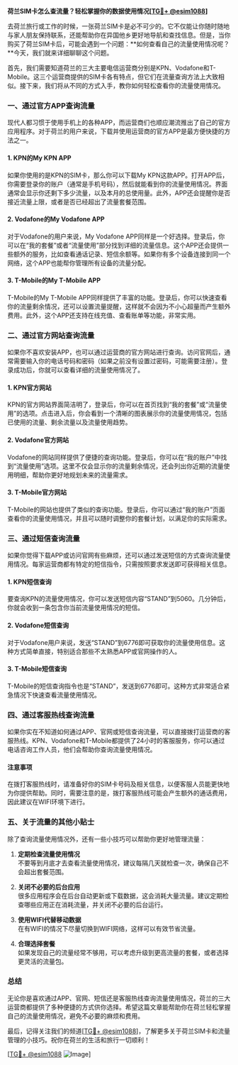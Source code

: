 **荷兰SIM卡怎么查流量？轻松掌握你的数据使用情况[[TG💪+ @esim1088](https://t.me/s/esim1088)]**

去荷兰旅行或工作的时候，一张荷兰SIM卡是必不可少的。它不仅能让你随时随地与家人朋友保持联系，还能帮助你在异国他乡更好地导航和查找信息。但是，当你购买了荷兰SIM卡后，可能会遇到一个问题：**如何查看自己的流量使用情况呢？**今天，我们就来详细聊聊这个问题。

首先，我们需要知道荷兰的三大主要电信运营商分别是KPN、Vodafone和T-Mobile。这三个运营商提供的SIM卡各有特点，但它们在流量查询方法上大致相似。接下来，我们将从不同的方式入手，教你如何轻松查看你的流量使用情况。

### **一、通过官方APP查询流量**

现代人都习惯于使用手机上的各种APP，而运营商们也顺应潮流推出了自己的官方应用程序。对于荷兰的用户来说，下载并使用运营商的官方APP是最方便快捷的方法之一。

#### **1. KPN的My KPN APP**
如果你使用的是KPN的SIM卡，那么你可以下载My KPN这款APP。打开APP后，你需要登录你的账户（通常是手机号码），然后就能看到你的流量使用情况。界面通常会显示你还剩下多少流量，以及本月的总使用量。此外，APP还会提醒你是否接近流量上限，或者是否已经超出了流量套餐范围。

#### **2. Vodafone的My Vodafone APP**
对于Vodafone的用户来说，My Vodafone APP同样是一个好选择。登录后，你可以在“我的套餐”或者“流量使用”部分找到详细的流量信息。这个APP还会提供一些额外的服务，比如查看通话记录、短信余额等。如果你有多个设备连接到同一个网络，这个APP也能帮你管理所有设备的流量分配。

#### **3. T-Mobile的My T-Mobile APP**
T-Mobile的My T-Mobile APP同样提供了丰富的功能。登录后，你可以快速查看你的流量剩余情况，还可以设置流量提醒，这样就不会因为不小心超量而产生额外费用。此外，这个APP还支持在线充值、查看账单等功能，非常实用。

### **二、通过官方网站查询流量**

如果你不喜欢安装APP，也可以通过运营商的官方网站进行查询。访问官网后，通常需要输入你的电话号码和密码（如果之前没有设置过密码，可能需要注册）。登录成功后，你就可以查看详细的流量使用情况了。

#### **1. KPN官方网站**
KPN的官方网站界面简洁明了，登录后，你可以在首页找到“我的套餐”或“流量使用”的选项。点击进入后，你会看到一个清晰的图表展示你的流量使用情况，包括已使用的流量、剩余流量以及流量使用趋势。

#### **2. Vodafone官方网站**
Vodafone的网站同样提供了便捷的查询功能。登录后，你可以在“我的账户”中找到“流量使用”选项。这里不仅会显示你的流量剩余情况，还会列出你近期的流量使用明细，帮助你更好地规划未来的流量需求。

#### **3. T-Mobile官方网站**
T-Mobile的网站也提供了类似的查询功能。登录后，你可以通过“我的账户”页面查看你的流量使用情况，并且可以随时调整你的套餐计划，以满足你的实际需求。

### **三、通过短信查询流量**

如果你觉得下载APP或访问官网有些麻烦，还可以通过发送短信的方式查询流量使用情况。每家运营商都有特定的短信指令，只需按照要求发送即可获得相关信息。

#### **1. KPN短信查询**
要查询KPN的流量使用情况，你可以发送短信内容“STAND”到5060。几分钟后，你就会收到一条包含你当前流量使用情况的短信。

#### **2. Vodafone短信查询**
对于Vodafone用户来说，发送“STAND”到6776即可获取你的流量使用信息。这种方式简单直接，特别适合那些不太熟悉APP或官网操作的人。

#### **3. T-Mobile短信查询**
T-Mobile的短信查询指令也是“STAND”，发送到6776即可。这种方式非常适合紧急情况下快速查看流量使用情况。

### **四、通过客服热线查询流量**

如果你实在不知道如何通过APP、官网或短信查询流量，可以直接拨打运营商的客服热线。KPN、Vodafone和T-Mobile都提供了24小时的客服服务，你可以通过电话咨询工作人员，他们会帮助你查询流量使用情况。

#### **注意事项**
在拨打客服热线时，请准备好你的SIM卡号码及相关信息，以便客服人员能更快地为你提供帮助。同时，需要注意的是，拨打客服热线可能会产生额外的通话费用，因此建议在WIFI环境下进行。

### **五、关于流量的其他小贴士**

除了查询流量使用情况外，还有一些小技巧可以帮助你更好地管理流量：

1. **定期检查流量使用情况**  
   不要等到月底才去查看流量使用情况，建议每隔几天就检查一次，确保自己不会超出套餐范围。

2. **关闭不必要的后台应用**  
   很多应用程序会在后台自动更新或下载数据，这会消耗大量流量。建议定期检查哪些应用正在消耗流量，并关闭不必要的后台运行。

3. **使用WIFI代替移动数据**  
   在有WIFI的情况下尽量切换到WIFI网络，这样可以有效节省流量。

4. **合理选择套餐**  
   如果发现自己的流量经常不够用，可以考虑升级到更高流量的套餐，或者选择更灵活的流量包。

### **总结**

无论你是喜欢通过APP、官网、短信还是客服热线查询流量使用情况，荷兰的三大运营商都提供了多种便捷的方式供你选择。希望这篇文章能帮助你在荷兰轻松掌握自己的流量使用情况，避免不必要的麻烦和费用。

最后，记得关注我们的频道[[TG💪+ @esim1088](https://t.me/s/esim1088)]，了解更多关于荷兰SIM卡和流量管理的小技巧。祝你在荷兰的生活和旅行一切顺利！

[[TG💪+ @esim1088](https://t.me/s/esim1088) ![Image](https://i.postimg.cc/4NQfJmqS/Snipaste-2025-05-13-00-14-12.png)]